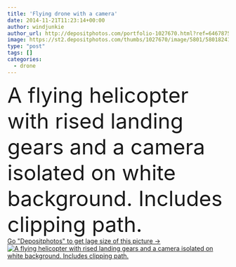 ```yaml
---
title: 'Flying drone with a camera'
date: 2014-11-21T11:23:14+00:00
author: windjunkie
author_url: http://depositphotos.com/portfolio-1027670.html?ref=64678756
image: https://st2.depositphotos.com/thumbs/1027670/image/5801/58018241/api_thumb_450.jpg?forcejpeg=true
type: "post"
tags: []
categories: 
  - drone
---
```

<div aling="center">
            <font size="60"> A flying helicopter with rised landing gears and a camera isolated on white background. Includes clipping path.</font>   
</div>
<div>
    <a href='https://depositphotos.com/58018241/stock-photo-flying-drone-with-a-camera.html?ref=64678756' target=_blank > Go "Depositphotos" to get lage size of this picture ->
        <img href='https://depositphotos.com/58018241/stock-photo-flying-drone-with-a-camera.html?ref=64678756' src='https://st2.depositphotos.com/1027670/5801/i/950/depositphotos_58018241-stock-photo-flying-drone-with-a-camera.jpg?forcejpeg=true' alt='A flying helicopter with rised landing gears and a camera isolated on white background. Includes clipping path.' >
    </a>
</div>
